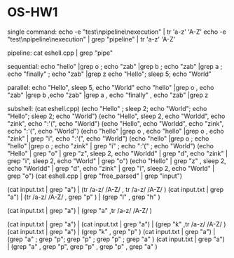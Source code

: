 # OS-HW1

single command:
echo -e "test\npipeline\nexecution" | tr 'a-z' 'A-Z'
echo -e "test\npipeline\nexecution" | grep "pipeline" | tr 'a-z' 'A-Z'

pipeline:
cat eshell.cpp | grep "pipe"

sequential:
echo "hello" |grep o ; echo "zab" |grep b ; echo "zab" |grep a ; echo "finally" ; echo "zab" |grep z
echo "Hello"; sleep 5; echo "World"

parallel:
echo "Hello", sleep 5, echo "World"
echo "hello" |grep o , echo "zab" |grep b ,echo "zab" |grep a , echo "finally" , echo "zab" |grep z 

subshell:
(cat eshell.cpp)
(echo "Hello" ; sleep 2; echo "World"; echo "Hello"; sleep 2; echo "World")
(echo "Hello", sleep 2, echo "Worldd", echo "zink", echo ":'(", echo "World")
(echo "Hello",  echo "Worldd", echo "zink", echo ":'(", echo "World")
(echo "hello" |grep o ,  echo "hello" |grep o , echo "zink" | grep "i", echo ":'(", echo "World")
(echo "hello" |grep o ;  echo "hello" |grep o ; echo "zink" | grep "i" ; echo ":'(" ; echo "World")
(echo "Hello" | grep "o" | grep "z", sleep 2, echo "Worldd" | grep "d", echo "zink" | grep "i", sleep 2, echo "World" | grep "o")
(echo "Hello" | grep "z" , sleep 2, echo "Worldd" | grep "d", echo "zink" | grep "i", sleep 2, echo "World" | grep "o")
(cat eshell.cpp | grep "free_parsed" | grep "input")


(cat input.txt | grep "a") | (tr /a-z/ /A-Z/ , tr /a-z/ /A-Z/ )
(cat input.txt | grep "a") | (tr /a-z/ /A-Z/ , grep "p" ) | (grep "l" , grep "h" )

(cat input.txt | grep "a") | (grep "a" ,tr /a-z/ /A-Z/ )

(cat input.txt | grep "a") | (cat input.txt | grep "a")  | (grep "k" ,tr /a-z/ /A-Z/ )
(cat input.txt | grep "a")  | (grep "k" , grep "p" )
(cat input.txt | grep "a")  | (grep "a" ; grep "p"; grep "p" ; grep "p" ; grep "a" )
(cat input.txt | grep "a")  | (grep "a" , grep "p", grep "p" , grep "p" , grep "a" )

